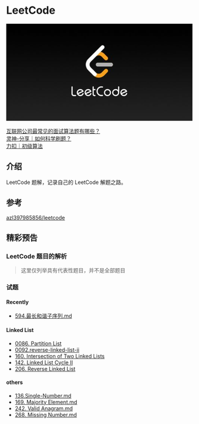 # LeetCode

![leetcode.jpeg](./fa-content/assets/leetcode.jpeg)

[互联网公司最常见的面试算法题有哪些？](https://www.zhihu.com/question/24964987/answer/586425979)  
[灵神-分享｜如何科学刷题？](https://leetcode.cn/discuss/post/3141566/ru-he-ke-xue-shua-ti-by-endlesscheng-q3yd/)  
[力扣｜初级算法](https://leetcode.cn/leetbook/read/top-interview-questions-easy/x6w3ds/)

## 介绍

LeetCode 题解，记录自己的 LeetCode 解题之路。

## 参考
[azl397985856/leetcode](https://github.com/azl397985856/leetcode)

## 精彩预告

### LeetCode 题目的解析

> 这里仅列举具有代表性题目，并不是全部题目

### 试题

#### Recently
- [594.最长和谐子序列.md](./fa-content/problems/594.最长和谐子序列.md)

#### Linked List

- [0086. Partition List](./fa-content/problems/链表/86.&#32;Partition&#32;List.md)
- [0092.reverse-linked-list-ii](./fa-content/problems/链表/92.&#32;Reverse&#32;Linked&#32;List&#32;II.md)
- [160. Intersection of Two Linked Lists](./fa-content/problems/链表/160.&#32;Intersection&#32;of&#32;Two&#32;Linked&#32;Lists.md)
- [142. Linked List Cycle II](./fa-content/problems/链表/142.&#32;Linked&#32;List&#32;Cycle&#32;II.md)
- [206. Reverse Linked List](./fa-content/problems/链表/206.&#32;Reverse&#32;Linked&#32;List.md)

#### others

- [136.Single-Number.md](./fa-content/problems/136.Single-Number.md)
- [169. Majority Element.md](./fa-content/problems/169.Majority-Element.md)
- [242. Valid Anagram.md](./fa-content/problems/242.Valid-Anagram.md)
- [268. Missing Number.md](./fa-content/problems/268.Missing-Number.md)

